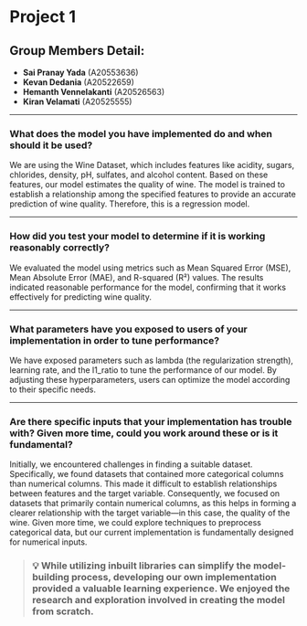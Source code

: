 # **Project 1**

## **Group Members Detail:**

- **Sai Pranay Yada** (A20553636)
- **Kevan Dedania** (A20522659)
- **Hemanth Vennelakanti** (A20526563)
- **Kiran Velamati** (A20525555)

---

### **What does the model you have implemented do and when should it be used?**

We are using the Wine Dataset, which includes features like acidity, sugars, chlorides, density, pH, sulfates, and alcohol content. Based on these features, our model estimates the quality of wine. The model is trained to establish a relationship among the specified features to provide an accurate prediction of wine quality. Therefore, this is a regression model.

---

### **How did you test your model to determine if it is working reasonably correctly?**

We evaluated the model using metrics such as Mean Squared Error (MSE), Mean Absolute Error (MAE), and R-squared (R²) values. The results indicated reasonable performance for the model, confirming that it works effectively for predicting wine quality.

---

### **What parameters have you exposed to users of your implementation in order to tune performance?**

We have exposed parameters such as lambda (the regularization strength), learning rate, and the l1_ratio to tune the performance of our model. By adjusting these hyperparameters, users can optimize the model according to their specific needs.

---

### **Are there specific inputs that your implementation has trouble with? Given more time, could you work around these or is it fundamental?**

Initially, we encountered challenges in finding a suitable dataset. Specifically, we found datasets that contained more categorical columns than numerical columns. This made it difficult to establish relationships between features and the target variable. Consequently, we focused on datasets that primarily contain numerical columns, as this helps in forming a clearer relationship with the target variable—in this case, the quality of the wine. Given more time, we could explore techniques to preprocess categorical data, but our current implementation is fundamentally designed for numerical inputs.

> ### 💡 **While utilizing inbuilt libraries can simplify the model-building process, developing our own implementation provided a valuable learning experience. We enjoyed the research and exploration involved in creating the model from scratch.**
